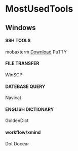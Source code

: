 # MostUsedTools
## Windows
#### SSH TOOLS
mobaxterm [Download](https://mobaxterm.mobatek.net/download-home-edition.html)
PuTTY 
#### FILE TRANSFER
WinSCP
#### DATEBASE QUERY
Navicat
#### ENGLISH DICTIONARY
GoldenDict
#### workflow/xmind
Dot
Docear
